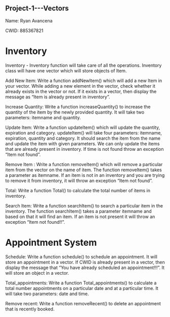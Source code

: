 ## Project-1---Vectors

Name: Ryan Avancena

CWID: 885367821


# Inventory 
Inventory - Inventory function will take care of all the operations. Inventory class will have one vector which will store objects of Item. 

Add New Item: Write a function addNewItem() which will add a new Item in your vector. While adding a new element in the vector, check whether it already exists in the vector or not. If it exists in a vector, then display the message as “Item is already present in inventory”. 

Increase Quantity: Write a function increaseQuantity() to increase the quantity of the item by the newly provided quantity. It will take two parameters: itemname and quantity. 

Update Item: Write a function updateItem() which will update the quantity, expiration and category. updateItem() will take four parameters: itemname, expiration, quantity and category. It should search the item from the name and update the item with given parameters. We can only update the items that are already present in inventory. If time is not found throw an exception “Item not found”.

Remove Item : Write a function removeItem() which will remove a particular item from the vector on the name of item. The function removeItem() takes a parameter as itemname. If an item is not in an inventory and you are trying to remove it from inventory, it will throw an exception “Item not found”.  

Total: Write a function Total() to calculate the total number of items in inventory. 

Search Item: Write a function searchItem() to search a particular item in the inventory. The function searchItem() takes a parameter itemname and based on that it will find an item. If an item is not present it will throw an exception “Item not found!!”.

# Appointment System
Schedule: Write a function schedule() to schedule an appointment. It will store an appointment in a vector. If CWID is already present in a vector, then display the message that “You have already scheduled an appointment!!!”. It will store an object in a vector. 

Total_appointments: Write a function Total_appointments() to calculate a total number appointments on a particular date and at a particular time. It will take two parameters: date and time. 

Remove recent:  Write a function removeRecent() to delete an appointment that is recently booked. 
